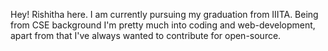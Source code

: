 Hey! Rishitha here. I am currently pursuing my graduation from IIITA.
Being from CSE background I'm pretty much into coding and web-development,
apart from that I've always wanted to contribute for open-source.
